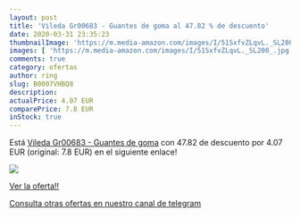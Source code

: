 ```yaml
---
layout: post
title: 'Vileda Gr00683 - Guantes de goma al 47.82 % de descuento'
date: 2020-03-31 23:35:23
thumbnailImage: 'https://m.media-amazon.com/images/I/51SxfvZLqvL._SL200_.jpg'
images: [ 'https://m.media-amazon.com/images/I/51SxfvZLqvL._SL200_.jpg' ]
comments: true
category: ofertas
author: ring
slug: B0007VHBQ8
description:
actualPrice: 4.07 EUR
comparePrice: 7.8 EUR
inStock: true
---
```


Está [Vileda Gr00683 - Guantes de goma](https://www.amazon.com/dp/B0007VHBQ8/?tag=redken08-20) con 47.82 de descuento por 4.07 EUR (original: 7.8 EUR) en el siguiente enlace!

[![](https://m.media-amazon.com/images/I/51SxfvZLqvL._SL200_.jpg)](https://www.amazon.com/dp/B0007VHBQ8/?tag=redken08-20)

[Ver la oferta!!](https://www.amazon.com/dp/B0007VHBQ8/?tag=redken08-20)

[Consulta otras ofertas en nuestro canal de telegram](https://t.me/s/ofertas25)
